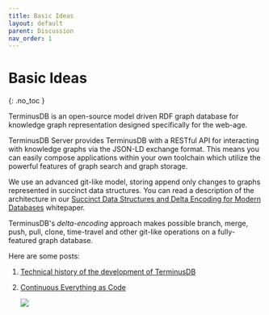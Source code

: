 ```yaml
---
title: Basic Ideas
layout: default
parent: Discussion
nav_order: 1
---
```

# Basic Ideas

{: .no_toc }

TerminusDB is an open-source model driven RDF graph database for knowledge graph representation designed specifically for the web-age.

TerminusDB Server provides TerminusDB with a RESTful API for interacting with knowledge graphs via the JSON-LD exchange format. This means you can easily compose applications within your own toolchain which utilize the powerful features of graph search and graph storage.

We use an advanced git-like model, storing append only changes to graphs represented in succinct data structures. You can read a description of the architecture in our [Succinct Data Structures and Delta Encoding for Modern Databases](https://github.com/terminusdb/terminusdb-server/blob/master/docs/whitepaper/terminusdb.pdf) whitepaper.

TerminusDB's *delta-encoding* approach makes possible branch, merge, push, pull, clone, time-travel and other git-like operations on a fully-featured graph database.



Here are some posts:

1. [Technical history of the development of TerminusDB](https://terminusdb.com/blog/2020/04/14/terminusdb-a-technical-history/)
2. [Continuous Everything as Code](https://terminusdb.com/blog/2020/05/29/continuous-everything-as-code/)

   ![](/docs/assets/uploads/code.jpg)
